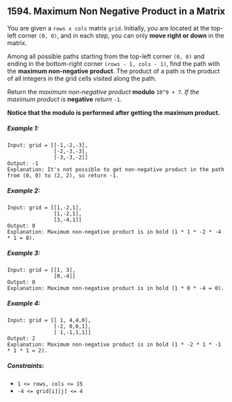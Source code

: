 ## 1594. Maximum Non Negative Product in a Matrix

You are given a ```rows x cols``` matrix ```grid```. Initially, you are located at the top-left corner ```(0, 0)```, and in each step, you can only **move right or down** in the matrix.

Among all possible paths starting from the top-left corner ```(0, 0)``` and ending in the bottom-right corner ```(rows - 1, cols - 1)```, find the path with the **maximum non-negative product**. The product of a path is the product of all integers in the grid cells visited along the path.

Return the *maximum non-negative product* **modulo** ```10^9 + 7```. *If the maximum product is* **negative** *return* ```-1```.

**Notice that the modulo is performed after getting the maximum product.**

##### Example 1:
```
Input: grid = [[-1,-2,-3],
               [-2,-3,-3],
               [-3,-3,-2]]
Output: -1
Explanation: It's not possible to get non-negative product in the path from (0, 0) to (2, 2), so return -1.
```
##### Example 2:
```
Input: grid = [[1,-2,1],
               [1,-2,1],
               [3,-4,1]]
Output: 8
Explanation: Maximum non-negative product is in bold (1 * 1 * -2 * -4 * 1 = 8).
```
##### Example 3:
```
Input: grid = [[1, 3],
               [0,-4]]
Output: 0
Explanation: Maximum non-negative product is in bold (1 * 0 * -4 = 0).
```
##### Example 4:
```
Input: grid = [[ 1, 4,4,0],
               [-2, 0,0,1],
               [ 1,-1,1,1]]
Output: 2
Explanation: Maximum non-negative product is in bold (1 * -2 * 1 * -1 * 1 * 1 = 2).
```

##### Constraints:

* ```1 <= rows, cols <= 15```
* ```-4 <= grid[i][j] <= 4```